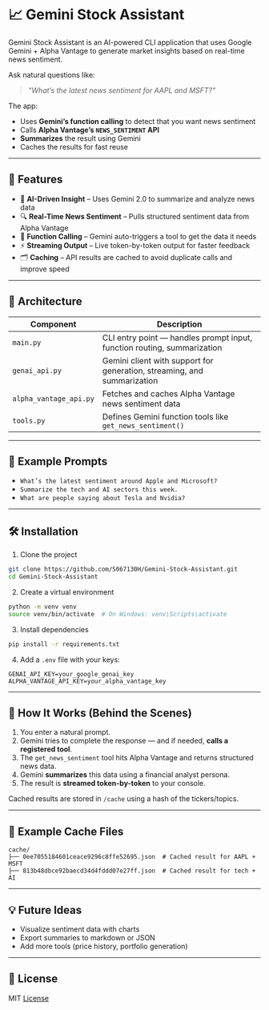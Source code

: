 # 📈 Gemini Stock Assistant

Gemini Stock Assistant is an AI-powered CLI application that uses Google Gemini + Alpha Vantage to generate market insights based on real-time news sentiment.

Ask natural questions like:

> _"What’s the latest news sentiment for AAPL and MSFT?"_

The app:
- Uses **Gemini’s function calling** to detect that you want news sentiment
- Calls **Alpha Vantage’s `NEWS_SENTIMENT` API**
- **Summarizes** the result using Gemini
- Caches the results for fast reuse

---

## 🚀 Features

- 🤖 **AI-Driven Insight** – Uses Gemini 2.0 to summarize and analyze news data
- 🔍 **Real-Time News Sentiment** – Pulls structured sentiment data from Alpha Vantage
- 🧠 **Function Calling** – Gemini auto-triggers a tool to get the data it needs
- ⚡ **Streaming Output** – Live token-by-token output for faster feedback
- 🗂️ **Caching** – API results are cached to avoid duplicate calls and improve speed

---

## 🧱 Architecture

| Component | Description |
|----------|-------------|
| `main.py` | CLI entry point — handles prompt input, function routing, summarization |
| `genai_api.py` | Gemini client with support for generation, streaming, and summarization |
| `alpha_vantage_api.py` | Fetches and caches Alpha Vantage news sentiment data |
| `tools.py` | Defines Gemini function tools like `get_news_sentiment()` |

---

## 🧪 Example Prompts

- `What’s the latest sentiment around Apple and Microsoft?`
- `Summarize the tech and AI sectors this week.`
- `What are people saying about Tesla and Nvidia?`

---

## 🛠️ Installation

1. Clone the project
```bash
git clone https://github.com/S067130H/Gemini-Stock-Assistant.git
cd Gemini-Stock-Assistant
```

2. Create a virtual environment
```bash
python -m venv venv
source venv/bin/activate  # On Windows: venv\Scripts\activate
```

3. Install dependencies
```bash
pip install -r requirements.txt
```

4. Add a `.env` file with your keys:
```
GENAI_API_KEY=your_google_genai_key
ALPHA_VANTAGE_API_KEY=your_alpha_vantage_key
```

---

## 🧠 How It Works (Behind the Scenes)

1. You enter a natural prompt.
2. Gemini tries to complete the response — and if needed, **calls a registered tool**.
3. The `get_news_sentiment` tool hits Alpha Vantage and returns structured news data.
4. Gemini **summarizes** this data using a financial analyst persona.
5. The result is **streamed token-by-token** to your console.

Cached results are stored in `/cache` using a hash of the tickers/topics.

---

## 📁 Example Cache Files

```
cache/
├── 0ee7055184601ceace9296c8ffe52695.json  # Cached result for AAPL + MSFT
├── 813b48dbce92baecd34d4fddd07e27ff.json  # Cached result for tech + AI
```

---

## 💡 Future Ideas

- Visualize sentiment data with charts
- Export summaries to markdown or JSON
- Add more tools (price history, portfolio generation)

---

## 📜 License

MIT [License](LICENSE)
